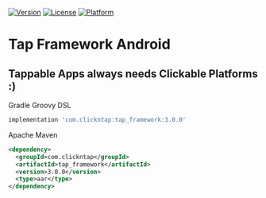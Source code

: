 [![Version](https://api.clickntap.com/3.0.0/Tap%20Framework%20Android.svg)](https://search.maven.org/artifact/com.clickntap/tap_framework/)
[![License](https://api.clickntap.com/MIT/License.svg)](https://search.maven.org/artifact/com.clickntap/tap_framework/)
[![Platform](https://api.clickntap.com/Google%20Android/Platform.svg)](https://search.maven.org/artifact/com.clickntap/tap_framework/)

# Tap Framework Android
## Tappable Apps always needs Clickable Platforms :)

Gradle Groovy DSL
```gradle
implementation 'com.clickntap:tap_framework:3.0.0'
```

Apache Maven
```xml
<dependency>
  <groupId>com.clickntap</groupId>
  <artifactId>tap_framework</artifactId>
  <version>3.0.0</version>
  <type>aar</type>
</dependency>
```

